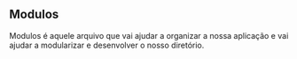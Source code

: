 ﻿## Modulos

Modulos é aquele arquivo que vai ajudar a organizar a nossa aplicação e vai ajudar a modularizar e desenvolver o nosso diretório.

